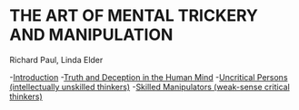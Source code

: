 # THE ART OF MENTAL TRICKERY AND MANIPULATION

Richard Paul, Linda Elder

-[Introduction](introduction.md)
-[Truth and Deception in the Human Mind](truth_and_deception_in_the_human_mind.md)
-[Uncritical Persons (intellectually unskilled thinkers)](uncritical_persons.md)
-[Skilled Manipulators (weak-sense critical thinkers)](skilled_manipulators.md)
